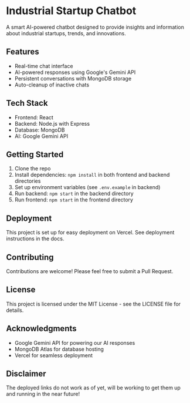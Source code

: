 # Industrial Startup Chatbot

A smart AI-powered chatbot designed to provide insights and information about industrial startups, trends, and innovations.

## Features

- Real-time chat interface
- AI-powered responses using Google's Gemini API
- Persistent conversations with MongoDB storage
- Auto-cleanup of inactive chats

## Tech Stack

- Frontend: React
- Backend: Node.js with Express
- Database: MongoDB
- AI: Google Gemini API

## Getting Started

1. Clone the repo
2. Install dependencies: `npm install` in both frontend and backend directories
3. Set up environment variables (see `.env.example` in backend)
4. Run backend: `npm start` in the backend directory
5. Run frontend: `npm start` in the frontend directory

## Deployment

This project is set up for easy deployment on Vercel. See deployment instructions in the docs.

## Contributing

Contributions are welcome! Please feel free to submit a Pull Request.

## License

This project is licensed under the MIT License - see the LICENSE file for details.

## Acknowledgments

- Google Gemini API for powering our AI responses
- MongoDB Atlas for database hosting
- Vercel for seamless deployment

## Disclaimer

The deployed links do not work as of yet, will be working to get them up and running in the near future!
